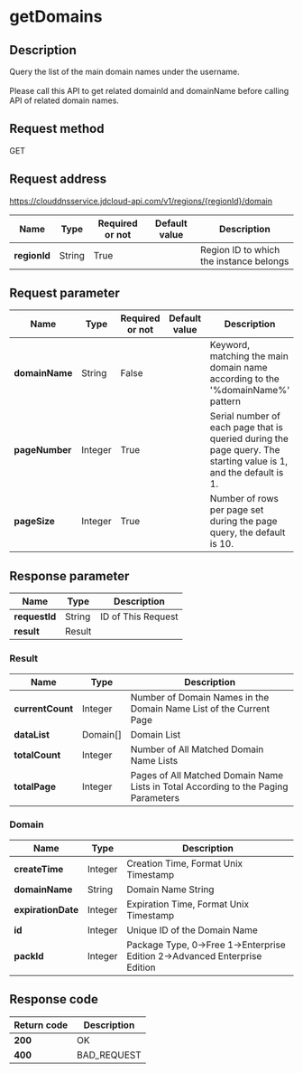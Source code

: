 # getDomains


## Description
Query the list of the main domain names under the username.<br>    
Please call this API to get related domainId and domainName before calling API of related domain names.


## Request method
GET

## Request address
https://clouddnsservice.jdcloud-api.com/v1/regions/{regionId}/domain

|Name|Type|Required or not|Default value|Description|
|---|---|---|---|---|
|**regionId**|String|True| |Region ID to which the instance belongs|

## Request parameter
|Name|Type|Required or not|Default value|Description|
|---|---|---|---|---|
|**domainName**|String|False| |Keyword, matching the main domain name according to the '%domainName%' pattern|
|**pageNumber**|Integer|True| |Serial number of each page that is queried during the page query. The starting value is 1, and the default is 1.|
|**pageSize**|Integer|True| |Number of rows per page set during the page query, the default is 10.|


## Response parameter
|Name|Type|Description|
|---|---|---|
|**requestId**|String|ID of This Request|
|**result**|Result| |

### Result
|Name|Type|Description|
|---|---|---|
|**currentCount**|Integer|Number of Domain Names in the Domain Name List of the Current Page|
|**dataList**|Domain[]|Domain List|
|**totalCount**|Integer|Number of All Matched Domain Name Lists|
|**totalPage**|Integer|Pages of All Matched Domain Name Lists in Total According to the Paging Parameters                    |
### Domain
|Name|Type|Description|
|---|---|---|
|**createTime**|Integer|Creation Time, Format Unix Timestamp |
|**domainName**|String|Domain Name String|
|**expirationDate**|Integer|Expiration Time, Format Unix Timestamp|
|**id**|Integer|Unique ID of the Domain Name|
|**packId**|Integer|Package Type, 0->Free 1->Enterprise Edition 2->Advanced Enterprise Edition|

## Response code
|Return code|Description|
|---|---|
|**200**|OK|
|**400**|BAD_REQUEST|
